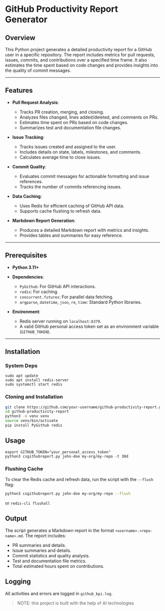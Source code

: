 # GitHub Productivity Report Generator

## Overview
This Python project generates a detailed productivity report for a GitHub user in a specific repository. The report includes metrics for pull requests, issues, commits, and contributions over a specified time frame. It also estimates the time spent based on code changes and provides insights into the quality of commit messages.


---

## Features
- **Pull Request Analysis**:
  - Tracks PR creation, merging, and closing.
  - Analyzes files changed, lines added/deleted, and comments on PRs.
  - Estimates time spent on PRs based on code changes.
  - Summarizes test and documentation file changes.

- **Issue Tracking**:
  - Tracks issues created and assigned to the user.
  - Includes details on state, labels, milestones, and comments.
  - Calculates average time to close issues.

- **Commit Quality**:
  - Evaluates commit messages for actionable formatting and issue references.
  - Tracks the number of commits referencing issues.

- **Data Caching**:
  - Uses Redis for efficient caching of GitHub API data.
  - Supports cache flushing to refresh data.

- **Markdown Report Generation**:
  - Produces a detailed Markdown report with metrics and insights.
  - Provides tables and summaries for easy reference.

---

## Prerequisites
- **Python 3.11+**
- **Dependencies**:
  - `PyGithub`: For GitHub API interactions.
  - `redis`: For caching.
  - `concurrent.futures`: For parallel data fetching.
  - `argparse`, `datetime`, `json`, `re`, `time`: Standard Python libraries.

- **Environment**:
  - Redis server running on `localhost:6379`.
  - A valid GitHub personal access token set as an environment variable (`GITHUB_TOKEN`).

---

## Installation

### System Deps

```
sudo apt update
sudo apt install redis-server
sudo systemctl start redis
```

### Cloning and Installation

```bash
git clone https://github.com/your-username/github-productivity-report.git
cd github-productivity-report
python3 -m venv venv
source venv/bin/activate
pip install PyGithub redis
```

## Usage

```
export GITHUB_TOKEN="your_personal_access_token"
python3 csgithubreport.py john-doe my-org/my-repo -t 30d
```


### Flushing Cache

To clear the Redis cache and refresh data, run the script with the `--flush` flag:
```bash
python3 csgithubreport.py john-doe my-org/my-repo --flush
```
or `redis-cli flushall`


## Output
The script generates a Markdown report in the format `<username>.<repo-name>.md`. The report includes:

- PR summaries and details.
- Issue summaries and details.
- Commit statistics and quality analysis.
- Test and documentation file metrics.
- Total estimated hours spent on contributions.

## Logging
All activities and errors are logged in `github_kpi.log`.


> NOTE: this project is built with the help of AI technologies
